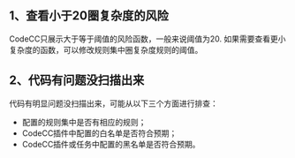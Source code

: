 ## 1、查看小于20圈复杂度的风险

CodeCC只展示大于等于阈值的风险函数，一般来说阈值为20. 如果需要查看更小复杂度的函数，可以修改规则集中圈复杂度规则的阈值。

## 2、代码有问题没扫描出来

 代码有明显问题没扫描出来，可能从以下三个方面进行排查：
 - 配置的规则集中是否有相应的规则；
 - CodeCC插件中配置的白名单是否符合预期；
 - CodeCC插件或任务中配置的黑名单是否符合预期。






